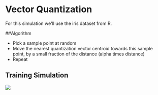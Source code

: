 # Vector Quantization

For this simulation we'll use the iris dataset from R.

##Algorithm

* Pick a sample point at random
* Move the nearest quantization vector centroid towards this sample point, by a small fraction of the distance (alpha times distance)
* Repeat

## Training Simulation

<img src="http://i.imgur.com/a43f1tR.png"></img>
